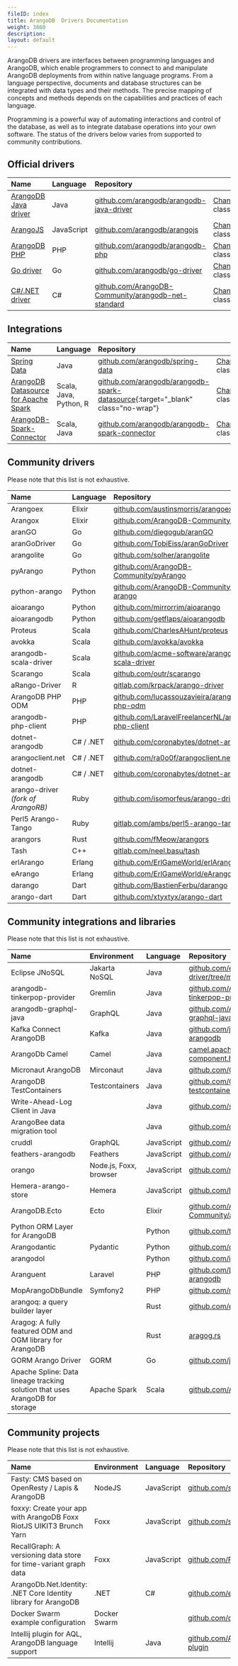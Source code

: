 ```yaml
---
fileID: index
title: ArangoDB  Drivers Documentation
weight: 3860
description: 
layout: default
---
```

ArangoDB drivers are interfaces between programming languages and ArangoDB,
which enable programmers to connect to and manipulate ArangoDB deployments from
within native language programs. From a language perspective, documents and
database structures can be integrated with data types and their methods.
The precise mapping of concepts and methods depends on the capabilities and
practices of each language.

Programming is a powerful way of automating interactions and control of the
database, as well as to integrate database operations into your own software.
The status of the drivers below varies from supported to community contributions.

## Official drivers

Name | Language | Repository | &nbsp;
:----|:---------|:-----------|:------
[ArangoDB Java driver](java-driver/) | Java | [github.com/arangodb/arangodb-java-driver](https://github.com/arangodb/arangodb-java-driver) | [Changelog](https://github.com/arangodb/arangodb-java-driver/blob/master/ChangeLog.md#readme){:target="_blank" class="no-wrap"}
[ArangoJS](arangojs-javascript-driver/) | JavaScript | [github.com/arangodb/arangojs](https://github.com/arangodb/arangojs) | [Changelog](https://github.com/arangodb/arangojs/blob/main/CHANGELOG.md#readme){:target="_blank" class="no-wrap"}
[ArangoDB PHP](arangodb-php/) | PHP | [github.com/arangodb/arangodb-php](https://github.com/arangodb/arangodb-php) | [Changelog](https://github.com/arangodb/arangodb-php/blob/devel/CHANGELOG.md#readme){:target="_blank" class="no-wrap"}
[Go driver](arangodb-go-driver/) | Go | [github.com/arangodb/go-driver](https://github.com/arangodb/go-driver) | [Changelog](https://github.com/arangodb/go-driver/blob/master/CHANGELOG.md#readme){:target="_blank" class="no-wrap"}
[C#/.NET driver](arangodb-csharpdotnet-driver/) | C# | [github.com/ArangoDB-Community/arangodb-net-standard](https://github.com/ArangoDB-Community/arangodb-net-standard) | [Changelog](https://github.com/ArangoDB-Community/arangodb-net-standard/blob/master/ChangeLog.md){:target="_blank" class="no-wrap"}

## Integrations

Name | Language | Repository | &nbsp;
:----|:---------|:-----------|:------
[Spring Data](spring-data-arangodb/) | Java | [github.com/arangodb/spring-data](https://github.com/arangodb/spring-data) | [Changelog](https://github.com/arangodb/spring-data/blob/master/ChangeLog.md#readme){:target="_blank" class="no-wrap"}
[ArangoDB Datasource for Apache Spark](spark-connector-new) | Scala, Java, Python, R | [github.com/arangodb/arangodb-spark-datasource](https://github.com/arangodb/arangodb-spark-datasource){:target="_blank" class="no-wrap"} | [Changelog](https://github.com/arangodb/arangodb-spark-datasource/blob/main/ChangeLog.md){:target="_blank" class="no-wrap"}
[ArangoDB-Spark-Connector](arangodb-spark-connector/) | Scala, Java | [github.com/arangodb/arangodb-spark-connector](https://github.com/arangodb/arangodb-spark-connector) | [Changelog](https://github.com/arangodb/arangodb-spark-connector/blob/master/ChangeLog.md#readme){:target="_blank" class="no-wrap"}

## Community drivers

Please note that this list is not exhaustive.

Name | Language | Repository
:----|:---------|:----------
Arangoex | Elixir | [github.com/austinsmorris/arangoex](https://github.com/austinsmorris/arangoex)
Arangox | Elixir | [github.com/ArangoDB-Community/arangox](https://github.com/ArangoDB-Community/arangox)
aranGO | Go | [github.com/diegogub/aranGO](https://github.com/diegogub/aranGO)
aranGoDriver | Go | [github.com/TobiEiss/aranGoDriver](https://github.com/TobiEiss/aranGoDriver)
arangolite | Go | [github.com/solher/arangolite](https://github.com/solher/arangolite)
pyArango | Python | [github.com/ArangoDB-Community/pyArango](https://github.com/ArangoDB-Community/pyArango)
python-arango | Python | [github.com/ArangoDB-Community/python-arango](https://github.com/ArangoDB-Community/python-arango)
aioarango | Python | [github.com/mirrorrim/aioarango](https://github.com/mirrorrim/aioarango)
aioarangodb | Python | [github.com/getflaps/aioarangodb](https://github.com/getflaps/aioarangodb)
Proteus | Scala | [github.com/CharlesAHunt/proteus](https://github.com/CharlesAHunt/proteus)
avokka | Scala | [github.com/avokka/avokka](https://github.com/avokka/avokka)
arangodb-scala-driver | Scala | [github.com/acme-software/arangodb-scala-driver](https://github.com/acme-software/arangodb-scala-driver)
Scarango | Scala | [github.com/outr/scarango](https://github.com/outr/scarango)
aRango-Driver | R | [gitlab.com/krpack/arango-driver](https://gitlab.com/krpack/arango-driver)
ArangoDB PHP ODM | PHP | [github.com/lucassouzavieira/arangodb-php-odm](https://github.com/lucassouzavieira/arangodb-php-odm)
arangodb-php-client | PHP | [github.com/LaravelFreelancerNL/arangodb-php-client](https://github.com/LaravelFreelancerNL/arangodb-php-client)
dotnet-arangodb | C# / .NET | [github.com/coronabytes/dotnet-arangodb](https://github.com/coronabytes/dotnet-arangodb)
arangoclient.net | C# / .NET | [github.com/ra0o0f/arangoclient.net](https://github.com/ra0o0f/arangoclient.net)
dotnet-arangodb | C# / .NET | [github.com/coronabytes/dotnet-arangodb](https://github.com/coronabytes/dotnet-arangodb)
arango-driver _(fork of ArangoRB)_ | Ruby | [github.com/isomorfeus/arango-driver](https://github.com/isomorfeus/arango-driver)
Perl5 Arango-Tango | Ruby | [gitlab.com/ambs/perl5-arango-tango](https://gitlab.com/ambs/perl5-arango-tango)
arangors | Rust | [github.com/fMeow/arangors](https://github.com/fMeow/arangors)
Tash | C++ | [gitlab.com/neel.basu/tash](https://gitlab.com/neel.basu/tash)
erlArango | Erlang | [github.com/ErlGameWorld/erlArango](https://github.com/ErlGameWorld/erlArango)
eArango | Erlang | [github.com/ErlGameWorld/eArango](https://github.com/ErlGameWorld/eArango)
darango | Dart | [github.com/BastienFerbu/darango](https://github.com/BastienFerbu/darango)
arango-dart | Dart | [github.com/xtyxtyx/arango-dart](https://github.com/xtyxtyx/arango-dart)

## Community integrations and libraries

Please note that this list is not exhaustive.

Name | Environment | Language | Repository
:----|:------------|:---------|:----------
Eclipse JNoSQL | Jakarta NoSQL | Java | [github.com/eclipse/jnosql-diana-driver/tree/master/arangodb-driver](https://github.com/eclipse/jnosql-diana-driver/tree/master/arangodb-driver)
arangodb-tinkerpop-provider | Gremlin | Java | [github.com/ArangoDB-Community/arangodb-tinkerpop-provider](https://github.com/ArangoDB-Community/arangodb-tinkerpop-provider)
arangodb-graphql-java | GraphQL | Java | [github.com/ArangoDB-Community/arangodb-graphql-java](https://github.com/ArangoDB-Community/arangodb-graphql-java)
Kafka Connect ArangoDB | Kafka | Java | [github.com/jaredpetersen/kafka-connect-arangodb](https://github.com/jaredpetersen/kafka-connect-arangodb)
ArangoDb Camel | Camel | Java | [camel.apache.org/components/latest/arangodb-component.html](https://camel.apache.org/components/latest/arangodb-component.html)
Micronaut ArangoDB | Mirconaut | Java | [github.com/GoodforGod/micronaut-arangodb](https://github.com/GoodforGod/micronaut-arangodb)
ArangoDB TestContainers | Testcontainers | Java | [github.com/GoodforGod/arangodb-testcontainers](https://github.com/GoodforGod/arangodb-testcontainers)
Write-Ahead-Log Client in Java |  | Java | [github.com/stackmagic/arangodb-wal-client](https://github.com/stackmagic/arangodb-wal-client)
ArangoBee data migration tool |  | Java | [github.com/cmoine/arangobee](https://github.com/cmoine/arangobee){:target=_blank"}
cruddl | GraphQL | JavaScript | [github.com/AEB-labs/cruddl](https://github.com/AEB-labs/cruddl)
feathers-arangodb | Feathers | JavaScript | [github.com/AnatidaeProject/feathers-arangodb](https://github.com/AnatidaeProject/feathers-arangodb)
orango | Node.js, Foxx, browser | JavaScript | [github.com/roboncode/orango](https://github.com/roboncode/orango)
Hemera-arango-store | Hemera | JavaScript | [github.com/hemerajs/hemera-arango-store](https://github.com/hemerajs/hemera-arango-store)
ArangoDB.Ecto | Ecto | Elixir | [github.com/ArangoDB-Community/arangodb_ecto](https://github.com/ArangoDB-Community/arangodb_ecto)
Python ORM Layer for ArangoDB |  | Python | [github.com/threatify/arango-orm](https://github.com/threatify/arango-orm)
Arangodantic | Pydantic | Python | [github.com/digitalliving/arangodantic](https://github.com/digitalliving/arangodantic)
arangodol |  | Python | [github.com/i2mint/arangodol](https://github.com/i2mint/arangodol)
Aranguent | Laravel | PHP | [github.com/LaravelFreelancerNL/laravel-arangodb](https://github.com/LaravelFreelancerNL/laravel-arangodb)
MopArangoDbBundle | Symfony2 | PHP | [github.com/m0ppers/MopArangoDbBundle](https://github.com/m0ppers/MopArangoDbBundle)
arangoq: a query builder layer |  | Rust | [github.com/element114/arangoq](https://github.com/element114/arangoq)
Aragog: A fully featured ODM and OGM library for ArangoDB |  | Rust | [aragog.rs](https://aragog.rs/)
GORM Arango Driver | GORM | Go | [github.com/joselitofilho/gorm-arango](https://github.com/joselitofilho/gorm-arango)
Apache Spline: Data lineage tracking solution that uses ArangoDB for storage | Apache Spark | Scala | [github.com/AbsaOSS/spline](https://github.com/AbsaOSS/spline)

## Community projects

Please note that this list is not exhaustive.

Name | Environment | Language | Repository
:----|:------------|:---------|:----------
Fasty: CMS based on OpenResty / Lapis & ArangoDB | NodeJS | JavaScript | [github.com/solisoft/fasty](https://github.com/solisoft/fasty)
foxxy: Create your app with ArangoDB Foxx RiotJS UIKIT3 Brunch Yarn | Foxx | JavaScript | [github.com/solisoft/foxxy](https://github.com/solisoft/foxxy)
RecallGraph: A versioning data store for time-variant graph data | Foxx | JavaScript | [github.com/RecallGraph/RecallGraph](https://github.com/RecallGraph/RecallGraph)
ArangoDb.Net.Identity: .NET Core Identity library for ArangoDB | .NET | C# | [github.com/endpointsystems/ArangoDB.Net.Identity](https://github.com/endpointsystems/ArangoDB.Net.Identity)
Docker Swarm example configuration | Docker Swarm |  | [github.com/dumstruck/arango-swarm](https://github.com/dumstruck/arango-swarm)
Intellij plugin for AQL, ArangoDB language support | Intellij | Java | [github.com/ArangoDB-Community/aql-intellij-plugin](https://github.com/ArangoDB-Community/aql-intellij-plugin)
